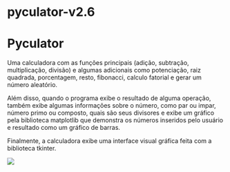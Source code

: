 # pyculator-v2.6

# Pyculator

Uma calculadora com as funções principais (adição, subtração, multiplicação, divisão) e algumas adicionais como potenciação, raiz quadrada, porcentagem, resto, fibonacci, calculo fatorial e gerar um número aleatório.

Além disso, quando o programa exibe o resultado de alguma operação, também exibe algumas informações sobre o número, como par ou impar, número primo ou composto, quais são seus divisores e exibe um gráfico pela biblioteca matplotlib que demonstra os números inseridos pelo usuário e resultado como um gráfico de barras. 

Finalmente, a calculadora exibe uma interface visual gráfica feita com a biblioteca tkinter.

![](https://i.imgur.com/1G4Vz4R.png)

